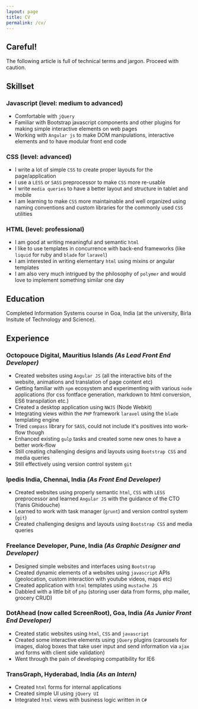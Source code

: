 ```yaml
---
layout: page
title: CV
permalink: /cv/
---
```


## Careful!

The following article is full of technical terms and jargon. Proceed with caution.

## Skillset

### Javascript (level: medium to advanced)

- Comfortable with `jQuery`
- Familiar with Bootstrap javascript components and other plugins for making simple interactive elements on web pages
- Working with `Angular js` to make DOM manipulations, interactive elements and to have modular front end code

### CSS (level: advanced)

- I write a lot of simple `CSS` to create proper layouts for the page/application
- I use a `LESS` or `SASS` preprocessor to make `CSS` more re-usable
- I write `media queries` to have a better layout and structure in tablet and mobile
- I am learning to make `CSS` more maintainable and well organized using naming conventions and custom libraries for the commonly used `CSS` utilities

### HTML (level: professional)

- I am good at writing meaningful and semantic `html`
- I like to use templates in concurrence with back-end frameworks (like `liquid` for ruby and `blade` for `laravel`)
- I am interested in writing elementary `html` using mixins or angular templates
- I am also very much intrigued by the philosophy of `polymer` and would love to implement something similar one day

## Education

Completed Information Systems course in Goa, India (at the university, Birla Insitute of Technology and Science).

## Experience

### Octopouce Digital, Mauritius Islands *(As Lead Front End Developer)*
- Created websites using `Angular JS` (all the interactive bits of the website, animations and translation of page content etc)
- Getting familiar with `npm` ecosystem and experimenting with various `node` applications (for css fontface generation, markdown to html conversion, ES6 transpilation etc.)
- Created a desktop application using `NWJS` (Node Webkit)
- Integrating views within the `PHP` framework `laravel` using the `blade` templating engine
- Tried `compass` library for `SASS`, could not include it's positives into work-flow though
- Enhanced existing `gulp` tasks and created some new ones to have a better work-flow
- Still creating challenging designs and layouts using `Bootstrap CSS` and media queries
- Still effectively using version control system `git`

### Ipedis India, Chennai, India *(As Front End Developer)*
- Created websites using properly semantic `html`, `CSS` with `LESS` preprocessor and learned `Angular JS` with the guidance of the CTO (Yanis Ghidouche)
- Learned to work with task manager (`grunt`) and version control system (`git`)
- Created challenging designs and layouts using `Bootstrap CSS` and media queries

### Freelance Developer, Pune, India *(As Graphic Designer and Developer)*
- Designed simple websites and interfaces using `Bootstrap`
- Created dynamic elements of a websites using `javascript` APIs (geolocation, custom interaction with youtube videos, maps etc)
- Created application with `html` templates using `mustache JS`
- Dabbled with a little bit of `php` (storing user data from forms, php mailer, grocery CRUD)

### DotAhead (now called ScreenRoot), Goa, India *(As Junior Front End Developer)*
- Created static websites using `html`, `CSS` and `javascript`
- Created some interactive elements using `jQuery` plugins (carousels for images, dialog boxes that take user input and send information via `ajax` and forms with client side validation)
- Went through the pain of developing compatibility for IE6

### TransGraph, Hyderabad, India *(As an Intern)*
- Created `html` forms for internal applications
- Created simple UI using `jQuery UI`
- Integrated `html` views with business logic written in `C#`
